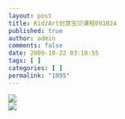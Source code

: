 ```yaml
---
layout: post
title: KidzArt创意宝贝课程091024
published: true
author: admin
comments: false
date: 2009-10-22 03:10:55
tags: [ ]
categories: [ ]
permalink: "1095"
---
```

  
![][1]  
![][2]

 [1]: http://xujianian.com/jx/blog/UploadFiles/2009-10/1022446244.jpg
 [2]: http://xujianian.com/jx/blog/UploadFiles/2009-10/1022865057.jpg